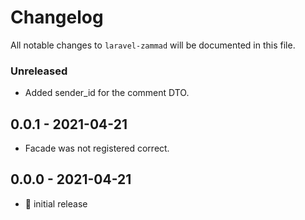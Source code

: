 # Changelog

All notable changes to `laravel-zammad` will be documented in this file.

### Unreleased

- Added sender_id for the comment DTO.

## 0.0.1 - 2021-04-21

- Facade was not registered correct.

## 0.0.0 - 2021-04-21

- 🎉 initial release
